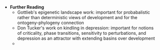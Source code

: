 
 - **Further Reading**
    - Gottlieb's epigenetic landscape work: important for probabalistic rather than deterministic views of development and for the ontogeny-phylogeny connection
    - Don Tucker's work on kindling in depression: important for notions of criticality, phase transitions, sensitivity to perturbations, and depression as an attractor with extending basins over development
    - 